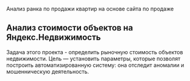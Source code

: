 Анализ ранка по продажи квартир на основе сайта по продаже
## Анализ стоимости объектов на Яндекс.Недвижимость
Задача этого проекта - определить рыночную стоимость объектов недвижимости. Цель — установить параметры, которые позволят построить автоматизированную систему: она отследит аномалии и мошенническую деятельность.
